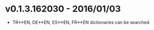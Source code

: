 v0.1.3.162030 - 2016/01/03
==================
* TR<->EN, DE<->EN, ES<->EN, FR<->EN dictionaries can be searched
